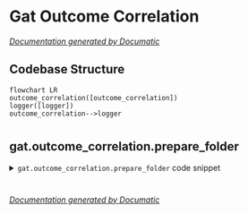# Gat Outcome Correlation

[_Documentation generated by Documatic_](https://www.documatic.com)

<!---Documatic-section-Codebase Structure-start--->
## Codebase Structure

<!---Documatic-block-system_architecture-start--->
```mermaid
flowchart LR
outcome_correlation([outcome_correlation])
logger([logger])
outcome_correlation-->logger
```
<!---Documatic-block-system_architecture-end--->

# #
<!---Documatic-section-Codebase Structure-end--->

<!---Documatic-section-gat.outcome_correlation.prepare_folder-start--->
## gat.outcome_correlation.prepare_folder

<!---Documatic-section-prepare_folder-start--->
<!---Documatic-block-gat.outcome_correlation.prepare_folder-start--->
<details>
	<summary><code>gat.outcome_correlation.prepare_folder</code> code snippet</summary>

```python
def prepare_folder(name, model):
    model_dir = f'models/{name}'
    if os.path.exists(model_dir):
        shutil.rmtree(model_dir)
    os.makedirs(model_dir)
    with open(f'{model_dir}/metadata', 'w') as f:
        f.write(f'# of params: {sum((p.numel() for p in model.parameters()))}\n')
    return model_dir
```
</details>
<!---Documatic-block-gat.outcome_correlation.prepare_folder-end--->
<!---Documatic-section-prepare_folder-end--->

# #
<!---Documatic-section-gat.outcome_correlation.prepare_folder-end--->

[_Documentation generated by Documatic_](https://www.documatic.com)